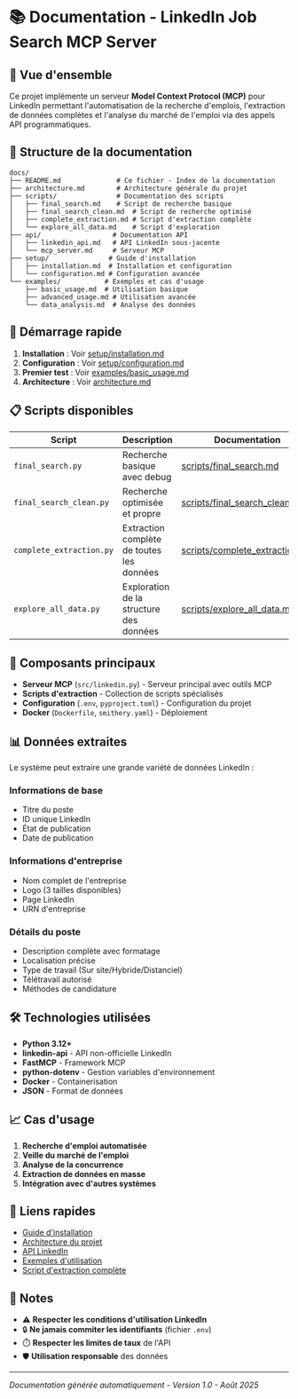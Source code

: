 # 📚 Documentation - LinkedIn Job Search MCP Server

## 🎯 Vue d'ensemble

Ce projet implémente un serveur **Model Context Protocol (MCP)** pour LinkedIn permettant l'automatisation de la recherche d'emplois, l'extraction de données complètes et l'analyse du marché de l'emploi via des appels API programmatiques.

## 📁 Structure de la documentation

```
docs/
├── README.md              # Ce fichier - Index de la documentation
├── architecture.md        # Architecture générale du projet
├── scripts/               # Documentation des scripts
│   ├── final_search.md    # Script de recherche basique
│   ├── final_search_clean.md  # Script de recherche optimisé
│   ├── complete_extraction.md # Script d'extraction complète
│   └── explore_all_data.md    # Script d'exploration
├── api/                  # Documentation API
│   ├── linkedin_api.md   # API LinkedIn sous-jacente
│   └── mcp_server.md     # Serveur MCP
├── setup/               # Guide d'installation
│   ├── installation.md  # Installation et configuration
│   └── configuration.md # Configuration avancée
└── examples/           # Exemples et cas d'usage
    ├── basic_usage.md  # Utilisation basique
    ├── advanced_usage.md # Utilisation avancée
    └── data_analysis.md  # Analyse des données
```

## 🚀 Démarrage rapide

1. **Installation** : Voir [setup/installation.md](setup/installation.md)
2. **Configuration** : Voir [setup/configuration.md](setup/configuration.md)  
3. **Premier test** : Voir [examples/basic_usage.md](examples/basic_usage.md)
4. **Architecture** : Voir [architecture.md](architecture.md)

## 📋 Scripts disponibles

| Script | Description | Documentation |
|--------|-------------|---------------|
| `final_search.py` | Recherche basique avec debug | [scripts/final_search.md](scripts/final_search.md) |
| `final_search_clean.py` | Recherche optimisée et propre | [scripts/final_search_clean.md](scripts/final_search_clean.md) |
| `complete_extraction.py` | Extraction complète de toutes les données | [scripts/complete_extraction.md](scripts/complete_extraction.md) |
| `explore_all_data.py` | Exploration de la structure des données | [scripts/explore_all_data.md](scripts/explore_all_data.md) |

## 🔧 Composants principaux

- **Serveur MCP** (`src/linkedin.py`) - Serveur principal avec outils MCP
- **Scripts d'extraction** - Collection de scripts spécialisés  
- **Configuration** (`.env`, `pyproject.toml`) - Configuration du projet
- **Docker** (`Dockerfile`, `smithery.yaml`) - Déploiement

## 📊 Données extraites

Le système peut extraire une grande variété de données LinkedIn :

### Informations de base
- Titre du poste
- ID unique LinkedIn
- État de publication
- Date de publication

### Informations d'entreprise
- Nom complet de l'entreprise
- Logo (3 tailles disponibles)
- Page LinkedIn
- URN d'entreprise

### Détails du poste
- Description complète avec formatage
- Localisation précise
- Type de travail (Sur site/Hybride/Distanciel)
- Télétravail autorisé
- Méthodes de candidature

## 🛠️ Technologies utilisées

- **Python 3.12+**
- **linkedin-api** - API non-officielle LinkedIn
- **FastMCP** - Framework MCP
- **python-dotenv** - Gestion variables d'environnement
- **Docker** - Containerisation
- **JSON** - Format de données

## 📈 Cas d'usage

1. **Recherche d'emploi automatisée**
2. **Veille du marché de l'emploi**
3. **Analyse de la concurrence**
4. **Extraction de données en masse**
5. **Intégration avec d'autres systèmes**

## 🔗 Liens rapides

- [Guide d'installation](setup/installation.md)
- [Architecture du projet](architecture.md)
- [API LinkedIn](api/linkedin_api.md)
- [Exemples d'utilisation](examples/basic_usage.md)
- [Script d'extraction complète](scripts/complete_extraction.md)

## 📝 Notes

- ⚠️ **Respecter les conditions d'utilisation LinkedIn**
- 🔒 **Ne jamais commiter les identifiants** (fichier `.env`)
- ⏱️ **Respecter les limites de taux** de l'API
- 🛡️ **Utilisation responsable** des données

---

*Documentation générée automatiquement - Version 1.0 - Août 2025*